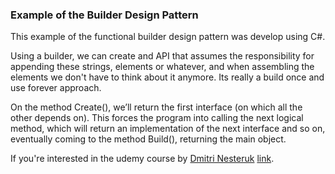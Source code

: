 ### Example of the Builder Design Pattern

This example of the functional builder design pattern was develop using C#.

Using a builder, we can create and API that assumes the responsibility for appending these strings, elements or whatever, and when assembling the elements we don't have to think about it anymore. Its really a build once and use forever approach.

On the method Create(), we’ll return the first interface (on which all the other depends on). This forces the program into calling the next logical method, which will return an implementation of the next interface and so on, eventually coming to the method Build(), returning the main object.

If you're interested in the udemy course by [Dmitri Nesteruk](https://www.udemy.com/user/dmitrinesteruk/) [link](https://www.udemy.com/course/design-patterns-csharp-dotnet).
